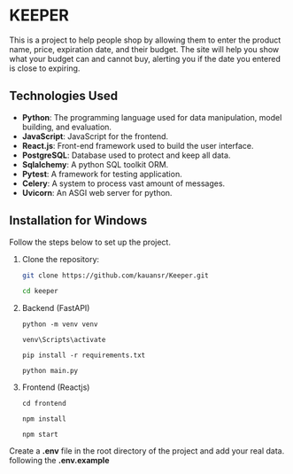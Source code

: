 # KEEPER
This is a project to help people shop by allowing them to enter the product name, price, expiration date, and their budget. The site will help you show what your budget can and cannot buy, alerting you if the date you entered is close to expiring.

## Technologies Used
- **Python**: The programming language used for data manipulation, model building, and evaluation.
- **JavaScript**: JavaScript for the frontend.
- **React.js**: Front-end framework used to build the user interface.
- **PostgreSQL**: Database used to protect and keep all data.
- **Sqlalchemy**: A python SQL toolkit ORM.
- **Pytest**: A framework for testing application.
- **Celery**: A system to process vast amount of messages.
- **Uvicorn**: An ASGI web server for python.


## Installation for Windows

Follow the steps below to set up the project.

1. Clone the repository:
    ```bash
    git clone https://github.com/kauansr/Keeper.git

    cd keeper
    ```

2. Backend (FastAPI)
    ```
    python -m venv venv

    venv\Scripts\activate

    pip install -r requirements.txt

    python main.py
    ```

3. Frontend (Reactjs)
    ```
    cd frontend

    npm install

    npm start
    ```

Create a **.env** file in the root directory of the project and add your real data. following the **.env.example**